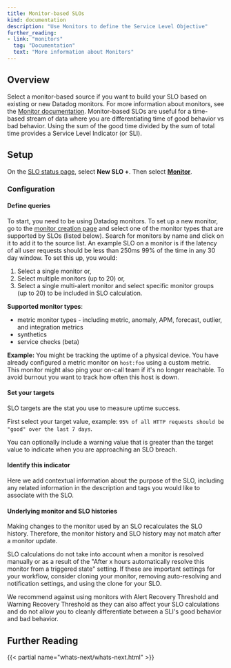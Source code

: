 ```yaml
---
title: Monitor-based SLOs
kind: documentation
description: "Use Monitors to define the Service Level Objective"
further_reading:
- link: "monitors"
  tag: "Documentation"
  text: "More information about Monitors"
---
```


## Overview

Select a monitor-based source if you want to build your SLO based on existing or new Datadog monitors. For more information about monitors, see the [Monitor documentation][1]. Monitor-based SLOs are useful for a time-based stream of data where you are differentiating time of good behavior vs bad behavior.
Using the sum of the good time divided by the sum of total time provides a Service Level Indicator (or SLI).

## Setup

On the [SLO status page][2], select **New SLO +**. Then select [**Monitor**][3].

### Configuration

#### Define queries

To start, you need to be using Datadog monitors. To set up a new monitor, go to the [monitor creation page][4] and select one of the monitor types that are supported by SLOs (listed below). Search for monitors by name and click on it to add it to the source list. An example SLO on a monitor is if the latency of all user requests should be less than 250ms 99% of the time in any 30 day window. To set this up, you would:

1. Select a single monitor or,
2. Select multiple monitors (up to 20) or,
3. Select a single multi-alert monitor and select specific monitor groups (up to 20) to be included in SLO calculation.

**Supported monitor types**:

- metric monitor types - including metric, anomaly, APM, forecast, outlier, and integration metrics
- synthetics
- service checks (beta)

**Example:** You might be tracking the uptime of a physical device. You have already configured a metric monitor on `host:foo` using
a custom metric. This monitor might also ping your on-call team if it's no longer reachable. To avoid burnout you want to
track how often this host is down.

#### Set your targets

SLO targets are the stat you use to measure uptime success.

First select your target value, example: `95% of all HTTP requests should be "good" over the last 7 days`.

You can optionally include a warning value that is greater than the target value to indicate when you are approaching
an SLO breach.

#### Identify this indicator

Here we add contextual information about the purpose of the SLO, including any related information
in the description and tags you would like to associate with the SLO.

#### Underlying monitor and SLO histories

Making changes to the monitor used by an SLO recalculates the SLO history.  Therefore, the monitor history and SLO history may not match after a monitor update.

SLO calculations do not take into account when a monitor is resolved manually or as a result of the "After x hours automatically resolve this monitor from a triggered state" setting.  If these are important settings for your workflow, consider cloning your monitor, removing auto-resolving and notification settings, and using the clone for your SLO.

We recommend against using monitors with Alert Recovery Threshold and Warning Recovery Threshold as they can also affect your SLO calculations and do not allow you to cleanly differentiate between a SLI's good behavior and bad behavior.

## Further Reading

{{< partial name="whats-next/whats-next.html" >}}

[1]: /monitors
[2]: https://app.datadoghq.com/slo
[3]: https://app.datadoghq.com/slo/new/monitor
[4]: https://app.datadoghq.com/monitors#create
